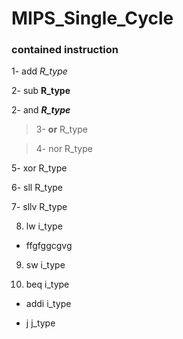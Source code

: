 # MIPS_Single_Cycle


### contained instruction

1- add       _R_type_

2- sub       **R_type**

2- and       ___R_type___

>3- __or__       R_type

>4- nor       R_type

5- xor       R_type

6- sll       R_type

7- sllv      R_type

8. lw        i_type
- ffgfggcgvg

9. sw        i_type

10. beq      i_type

- addi     i_type

- j        j_type



